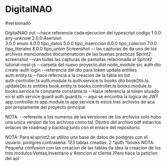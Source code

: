 # DigitalNAO
#versionado

DigitalNAO
  out  --hace referencia cada ejecucion del typescript
  codigo
      1.0.0: any-unknow
      2.0.0:Asersion                                     
      3.0.0 enum
      4.0.0 tipo_datos
      5.0.0 tipo_inserccion
      6.0.0 tipo_colecion
      7.0.0 tipo_literales
      8.0.0 tipo_union
  Screenshot -- las capturas de da uno de los archivos mencionados
  documenatcion de las buenas practicas
  Sprint2
     screenshot --van todas las capturas de pantallas relacionada al Sprint2
     tutorial-nest-js --carpeta del nuevo proyecto
        dist
        node_module
        src
           auth
              dto
                create-auth
                login --referencia del dto para token
                update
              entities
                 auth.entity.ts --hace referncia a la creacion de la tabla en bd
              auth.controller.ts
              auth.module.ts
              auth.service.ts
           books
             dto
                bookDto.ts
                updateDto.ts
              entities
                 book.entity.ts
              books.controller.ts
              books.module.ts
              books.service.ts
            constante
                constante.ts --Hace referencia al token situado en el aith service
            guard
              auth.guard.ts -- aqui se encontra la logica de JWT
            app.controller.ts
            app.module.ts
            app.service.ts    estos tres archivos de aca por propiamente del proyecto principal 

          
  NOTA: --referente a los numeros de las versiones de los archivos solo hubo una unica version de los archivos como tal.
   Dentro del archivo pdf estan los enlaces de roadmap y backlog junto con el enlace del repositorio. 
  
  NOTA: Para el sprint2 se utilizo una base de datos de postgres
     con el usuario: postgres
     contraseña: 123
     tablas creadas: 2
         *auth
         *books
  NOTA: Pequeña confusion con las creacion de las tablas (la idea la creacion de los tres modulos:Ventas,Inventario y Atencion al cliente.)Pero hace la peticion del api
      
